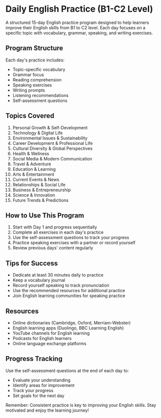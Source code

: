 # Daily English Practice (B1-C2 Level)

A structured 15-day English practice program designed to help learners improve their English skills from B1 to C2 level. Each day focuses on a specific topic with vocabulary, grammar, speaking, and writing exercises.

## Program Structure

Each day's practice includes:
- Topic-specific vocabulary
- Grammar focus
- Reading comprehension
- Speaking exercises
- Writing prompts
- Listening recommendations
- Self-assessment questions

## Topics Covered

1. Personal Growth & Self-Development
2. Technology & Digital Life
3. Environmental Issues & Sustainability
4. Career Development & Professional Life
5. Cultural Diversity & Global Perspectives
6. Health & Wellness
7. Social Media & Modern Communication
8. Travel & Adventure
9. Education & Learning
10. Arts & Entertainment
11. Current Events & News
12. Relationships & Social Life
13. Business & Entrepreneurship
14. Science & Innovation
15. Future Trends & Predictions

## How to Use This Program

1. Start with Day 1 and progress sequentially
2. Complete all exercises in each day's practice
3. Use the self-assessment questions to track your progress
4. Practice speaking exercises with a partner or record yourself
5. Review previous days' content regularly

## Tips for Success

- Dedicate at least 30 minutes daily to practice
- Keep a vocabulary journal
- Record yourself speaking to track pronunciation
- Use the recommended resources for additional practice
- Join English learning communities for speaking practice

## Resources

- Online dictionaries (Cambridge, Oxford, Merriam-Webster)
- English learning apps (Duolingo, BBC Learning English)
- YouTube channels for English learning
- Podcasts for English learners
- Online language exchange platforms

## Progress Tracking

Use the self-assessment questions at the end of each day to:
- Evaluate your understanding
- Identify areas for improvement
- Track your progress
- Set goals for the next day

Remember: Consistent practice is key to improving your English skills. Stay motivated and enjoy the learning journey!
